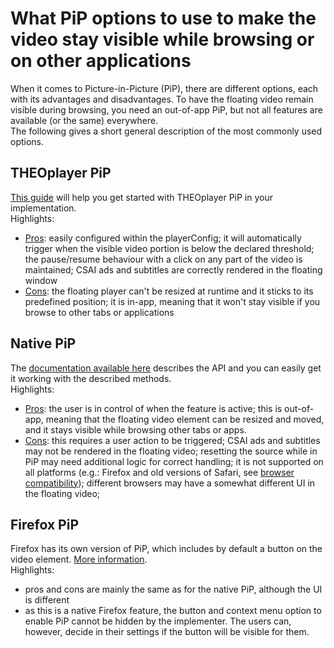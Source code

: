 # What PiP options to use to make the video stay visible while browsing or on other applications

When it comes to Picture-in-Picture (PiP), there are different options, each with its advantages and disadvantages. To have the floating video remain visible during browsing, you need an out-of-app PiP, but not all features are available (or the same) everywhere.  
The following gives a short general description of the most commonly used options.

## THEOplayer PiP

[This guide](../how-to-guides/07-miscellaneous/07-picture-in-picture.md) will help you get started with THEOplayer PiP in your implementation.  
Highlights:

- <u>Pros</u>: easily configured within the playerConfig; it will automatically trigger when the visible video portion is below the declared threshold; the pause/resume behaviour with a click on any part of the video is maintained; CSAI ads and subtitles are correctly rendered in the floating window
- <u>Cons</u>: the floating player can't be resized at runtime and it sticks to its predefined position; it is in-app, meaning that it won't stay visible if you browse to other tabs or applications

## Native PiP

The [documentation available here](https://developer.mozilla.org/en-US/docs/Web/API/Picture-in-Picture_API) describes the API and you can easily get it working with the described methods.  
Highlights:

- <u>Pros</u>: the user is in control of when the feature is active; this is out-of-app, meaning that the floating video element can be resized and moved, and it stays visible while browsing other tabs or apps.
- <u>Cons</u>: this requires a user action to be triggered; CSAI ads and subtitles may not be rendered in the floating video; resetting the source while in PiP may need additional logic for correct handling; it is not supported on all platforms (e.g.: Firefox and old versions of Safari, see [browser compatibility](https://developer.mozilla.org/en-US/docs/Web/API/Picture-in-Picture_API#browser_compatibility)); different browsers may have a somewhat different UI in the floating video;

## Firefox PiP

Firefox has its own version of PiP, which includes by default a button on the video element. [More information](https://support.mozilla.org/en-US/kb/about-picture-picture-firefox).  
Highlights:

- pros and cons are mainly the same as for the native PiP, although the UI is different
- as this is a native Firefox feature, the button and context menu option to enable PiP cannot be hidden by the implementer. The users can, however, decide in their settings if the button will be visible for them.
